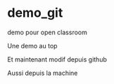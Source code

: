 # demo_git
demo pour open classroom

Une demo au top

Et maintenant modif depuis github

Aussi depuis la machine
